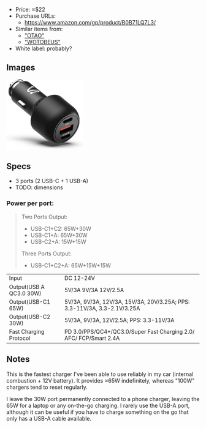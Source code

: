 - Price: ≈$22
- Purchase URLs:
  - https://www.amazon.com/gp/product/B0B71LQ7L3/
- Similar items from:
  - ["OTAO"](https://www.amazon.com/Charger-OTAO-Charging-Station-iPhone14/dp/B0B65G3DC4)
  - ["WOTOBEUS"](https://www.amazon.com/Charger-Station-WOTOBEUS-Charging-Adapter/dp/B09YL7G9LP)
- White label: probably?

## Images

<img alt="95w-car-charger" width="200" src="95w-car-charger.jpg">

## Specs

- 3 ports (2 USB-C + 1 USB-A)
- TODO: dimensions

### Power per port:

> Two Ports Output:
> 
> - USB-C1+C2: 65W+30W
> - USB-C1+A: 65W+30W
> - USB-C2+A: 15W+15W
> 
> Three Ports Output:
> 
> - USB-C1+C2+A: 65W+15W+15W

|   |   |
|---|---|
|Input|DC 12-24V|
|Output(USB A QC3.0 30W)|5V/3A 9V/3A 12V/2.5A|
|Output(USB-C1 65W)|5V/3A, 9V/3A, 12V/3A, 15V/3A, 20V/3.25A; PPS: 3.3-11V/3A, 3.3-2.1V/3.25A|
|Output(USB-C2 30W)|5V/3A, 9V/3A, 12V/2.5A; PPS: 3.3-11V/3A|
|Fast Charging Protocol|PD 3.0/PPS/QC4+/QC3.0/Super Fast Charging 2.0/ AFC/ FCP/Smart 2.4A|
## Notes

This is the fastest charger I've been able to use reliably in my car (internal combustion + 12V battery). It provides ≈65W indefinitely, whereas "100W" chargers tend to reset regularly.

I leave the 30W port permanently connected to a phone charger, leaving the 65W for a laptop or any on-the-go charging. I rarely use the USB-A port, although it can be useful if you have to charge something on the go that only has a USB-A cable available.